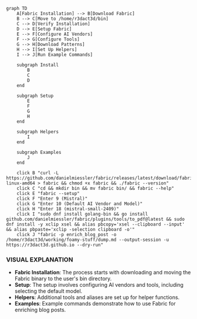 ```mermaid
graph TD
    A[Fabric Installation] --> B[Download Fabric]
    B --> C[Move to /home/r3dact3d/bin]
    C --> D[Verify Installation]
    D --> E[Setup Fabric]
    E --> F[Configure AI Vendors]
    F --> G[Configure Tools]
    G --> H[Download Patterns]
    H --> I[Set Up Helpers]
    I --> J[Run Example Commands]

    subgraph Install
        B
        C
        D
    end

    subgraph Setup
        E
        F
        G
        H
    end

    subgraph Helpers
        I
    end

    subgraph Examples
        J
    end

    click B "curl -L https://github.com/danielmiessler/fabric/releases/latest/download/fabric-linux-amd64 > fabric && chmod +x fabric && ./fabric --version"
    click C "cd && mkdir bin && mv fabric bin/ && fabric --help"
    click E "fabric --setup"
    click F "Enter 9 (Mistral)"
    click G "Enter 10 (Default AI Vendor and Model)"
    click H "Enter 18 (mistral-small-2409)"
    click I "sudo dnf install golang-bin && go install github.com/danielmiessler/fabric/plugins/tools/to_pdf@latest && sudo dnf install -y xclip xsel && alias pbcopy='xsel --clipboard --input' && alias pbpaste='xclip -selection clipboard -o'"
    click J "fabric -p enrich_blog_post -o /home/r3dact3d/working/foamy-stuff/dump.md --output-session -u https://r3dact3d.github.io --dry-run"
```

### VISUAL EXPLANATION

- **Fabric Installation**: The process starts with downloading and moving the Fabric binary to the user's bin directory.
- **Setup**: The setup involves configuring AI vendors and tools, including selecting the default model.
- **Helpers**: Additional tools and aliases are set up for helper functions.
- **Examples**: Example commands demonstrate how to use Fabric for enriching blog posts.
